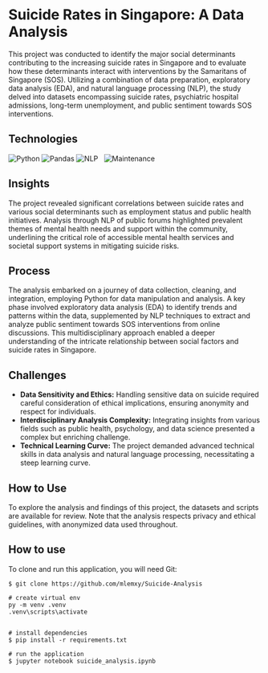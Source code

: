 # Suicide Rates in Singapore: A Data Analysis

This project was conducted to identify the major social determinants contributing to the increasing suicide rates in Singapore and to evaluate how these determinants interact with interventions by the Samaritans of Singapore (SOS). Utilizing a combination of data preparation, exploratory data analysis (EDA), and natural language processing (NLP), the study delved into datasets encompassing suicide rates, psychiatric hospital admissions, long-term unemployment, and public sentiment towards SOS interventions.

## Technologies
![Python](https://img.shields.io/badge/Python-3776AB?style=for-the-badge&logo=python&logoColor=white) ![Pandas](https://img.shields.io/badge/Pandas-150458?style=for-the-badge&logo=pandas&logoColor=white) ![NLP](https://img.shields.io/badge/NLP-3776AB?style=for-the-badge&logo=natural-language-processing&logoColor=white) &nbsp; ![Maintenance](http://unmaintained.tech/badge.svg)

## Insights
The project revealed significant correlations between suicide rates and various social determinants such as employment status and public health initiatives. Analysis through NLP of public forums highlighted prevalent themes of mental health needs and support within the community, underlining the critical role of accessible mental health services and societal support systems in mitigating suicide risks.

## Process
The analysis embarked on a journey of data collection, cleaning, and integration, employing Python for data manipulation and analysis. A key phase involved exploratory data analysis (EDA) to identify trends and patterns within the data, supplemented by NLP techniques to extract and analyze public sentiment towards SOS interventions from online discussions. This multidisciplinary approach enabled a deeper understanding of the intricate relationship between social factors and suicide rates in Singapore.

## Challenges
- **Data Sensitivity and Ethics:** Handling sensitive data on suicide required careful consideration of ethical implications, ensuring anonymity and respect for individuals.
- **Interdisciplinary Analysis Complexity:** Integrating insights from various fields such as public health, psychology, and data science presented a complex but enriching challenge.
- **Technical Learning Curve:** The project demanded advanced technical skills in data analysis and natural language processing, necessitating a steep learning curve.

## How to Use
To explore the analysis and findings of this project, the datasets and scripts are available for review. Note that the analysis respects privacy and ethical guidelines, with anonymized data used throughout.

## How to use
To clone and run this application, you will need Git:
```
$ git clone https://github.com/mlemxy/Suicide-Analysis

# create virtual env
py -m venv .venv
.venv\scripts\activate


# install dependencies
$ pip install -r requirements.txt

# run the application
$ jupyter notebook suicide_analysis.ipynb
```
